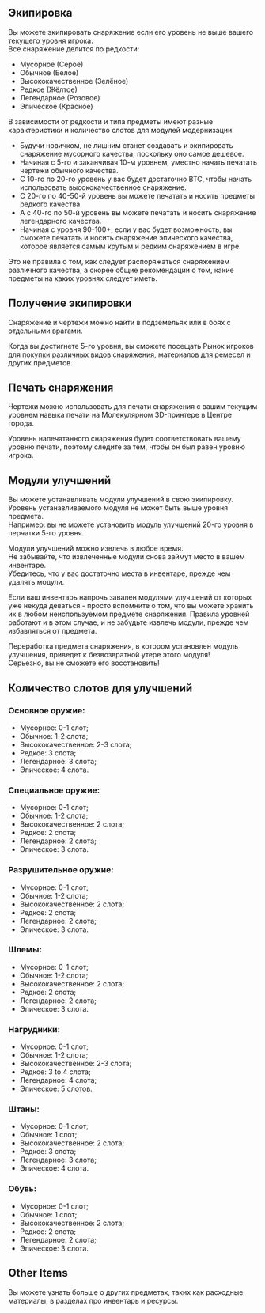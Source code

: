 ## Экипировка
Вы можете экипировать снаряжение если его уровень не выше вашего текущего уровня игрока.  
Все снаряжение делится по редкости:

  - Мусорное (Серое)
  - Обычное (Белое)
  - Высококачественное (Зелёное)
  - Редкое (Жёлтое)
  - Легендарное (Розовое)
  - Эпическое (Красное)

В зависимости от редкости и типа предметы имеют разные характеристики и количество слотов для модулей модернизации. 

  - Будучи новичком, не лишним станет создавать и экипировать снаряжение мусорного качества, поскольку оно самое дешевое.  
  - Начиная с 5-го и заканчивая 10-м уровнем, уместно начать печатать чертежи обычного качества.  
  - С 10-го по 20-го уровень у вас будет достаточно BTC, чтобы начать использовать высококачественное снаряжение.  
  - С 20-го по 40-50-й уровень вы можете печатать и носить предметы редкого качества.  
  - А с 40-го по 50-й уровень вы можете печатать и носить снаряжение легендарного качества.  
  - Начиная с уровня 90-100+, если у вас будет возможность, вы сможете печатать и носить снаряжение эпического качества, которое является самым крутым и редким снаряжением в игре.  

Это не правила о том, как следует распоряжаться снаряжением различного качества, а скорее общие рекомендации о том, какие предметы на каких уровнях следует иметь.


## Получение экипировки

Снаряжение и чертежи можно найти в подземельях или в боях с отдельными врагами.  

Когда вы достигнете 5-го уровня, вы сможете посещать Рынок игроков для покупки различных видов снаряжения, материалов для ремесел и других предметов.

## Печать снаряжения

Чертежи можно использовать для печати снаряжения с вашим текущим уровнем навыка печати на Молекулярном 3D-принтере в Центре города.  

Уровень напечатанного снаряжения будет соответствовать вашему уровню печати, поэтому следите за тем, чтобы он был равен уровню игрока.  

## Модули улучшений

Вы можете устанавливать модули улучшений в свою экипировку. Уровень устанавливаемого модуля не может быть выше уровня предмета.  
Например: вы не можете установить модуль улучшений 20-го уровня в перчатки 5-го уровня.  

Модули улучшений можно извлечь в любое время.  
Не забывайте, что извлеченные модули снова займут место в вашем инвентаре.  
Убедитесь, что у вас достаточно места в инвентаре, прежде чем удалять модули.  

Если ваш инвентарь напрочь завален модулями улучшений от которых уже некуда деваться - просто вспомните о том, что вы можете хранить их в любом неиспользуемом предмете снаряжения. 
Правила уровней работают и в этом случае, и не забудьте извлечь модули, прежде чем избавляться от предмета. 

Переработка предмета снаряжения, в котором установлен модуль улучшения, приведет к безвозвратной утере этого модуля!  
Серьезно, вы не сможете его восстановить!  

## Количество слотов для улучшений

### Основное оружие:
 - Мусорное: 0-1 слот;
 - Обычное: 1-2 слота;
 - Высококачественное: 2-3 слота;
 - Редкое: 3 слота;
 - Легендарное: 3 слота;
 - Эпическое: 4 слота.

### Специальное оружие:
 - Мусорное: 0-1 слот;
 - Обычное: 1-2 слота;
 - Высококачественное: 2 слота;
 - Редкое: 2 слота;
 - Легендарное: 2 слота;
 - Эпическое: 3 слота.

### Разрушительное оружие:
 - Мусорное: 0-1 слот;
 - Обычное: 1-2 слота;
 - Высококачественное: 2 слота;
 - Редкое: 2 слота;
 - Легендарное: 2 слота;
 - Эпическое: 3 слота.

### Шлемы:
 - Мусорное: 0-1 слот;
 - Обычное: 1-2 слота;
 - Высококачественное: 2 слота;
 - Редкое: 2 слота;
 - Легендарное: 2 слота;
 - Эпическое: 3 слота.

### Нагрудники:
 - Мусорное: 0-1 слот;
 - Обычное: 1-2 слота;
 - Высококачественное: 2-3 слота;
 - Редкое: 3 to 4 слота;
 - Легендарное: 4 слота;
 - Эпическое: 5 слотов.

### Штаны:
 - Мусорное: 0-1 слот;
 - Обычное: 1 слот;
 - Высококачественное: 2 слота;
 - Редкое: 3 слота;
 - Легендарное: 3 слота;
 - Эпическое: 4 слота.

### Обувь:
 - Мусорное: 0-1 слот;
 - Обычное: 1 слот;
 - Высококачественное: 2 слота;
 - Редкое: 2 слота;
 - Легендарное: 2 слота;
 - Эпическое: 3 слота.

## Other Items
Вы можете узнать больше о других предметах, таких как расходные материалы, в разделах про инвентарь и ресурсы.
